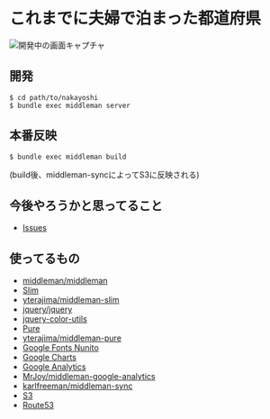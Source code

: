 これまでに夫婦で泊まった都道府県
================================

![開発中の画面キャプチャ](https://dl.dropboxusercontent.com/u/343/travel-memo.png)

開発
----

    $ cd path/to/nakayoshi
    $ bundle exec middleman server

本番反映
--------

    $ bundle exec middleman build

(build後、middleman-syncによってS3に反映される)

今後やろうかと思ってること
--------------------------

* [Issues](https://github.com/kyokutyo/nakayoshi/issues)

使ってるもの
------------

* [middleman/middleman](https://github.com/middleman/middleman)
* [Slim](http://slim-lang.com/)
* [yterajima/middleman-slim](https://github.com/yterajima/middleman-slim)
* [jquery/jquery](https://github.com/jquery/jquery)
* [jquery-color-utils](https://code.google.com/p/jquery-color-utils/)
* [Pure](http://purecss.io/)
* [yterajima/middleman-pure](https://github.com/yterajima/middleman-pure)
* [Google Fonts Nunito](http://www.google.com/fonts/specimen/Nunito)
* [Google Charts](https://developers.google.com/chart/?hl=ja)
* [Google Analytics](http://www.google.co.jp/intl/ja/analytics/)
* [MrJoy/middleman-google-analytics](https://github.com/MrJoy/middleman-google-analytics)
* [karlfreeman/middleman-sync](https://github.com/karlfreeman/middleman-sync)
* [S3](http://aws.amazon.com/jp/s3/)
* [Route53](http://aws.amazon.com/jp/route53/)
